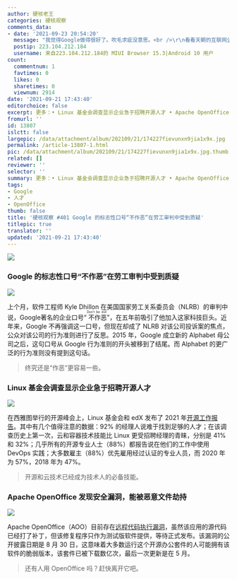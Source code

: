 ```yaml
---
author: 硬核老王
categories: 硬核观察
comments_data:
- date: '2021-09-23 20:54:20'
  message: "我觉得Google做得很好了。吹毛求疵没意思。<br />\r\n看看天朝的互联网公司，可能没几家有Google的节操。<br />\r\n如果没有Google作为标杆，还不知道烂成什么样子。"
  postip: 223.104.212.184
  username: 来自223.104.212.184的 MIUI Browser 15.3|Android 10 用户
count:
  commentnum: 1
  favtimes: 0
  likes: 0
  sharetimes: 0
  viewnum: 2914
date: '2021-09-21 17:43:40'
editorchoice: false
excerpt: 更多：• Linux 基金会调查显示企业急于招聘开源人才 • Apache OpenOffice 发现安全漏洞，能被恶意文件劫持
fromurl: ''
id: 13807
islctt: false
largepic: /data/attachment/album/202109/21/174227fievunxn9jia1x9x.jpg
permalink: /article-13807-1.html
pic: /data/attachment/album/202109/21/174227fievunxn9jia1x9x.jpg.thumb.jpg
related: []
reviewer: ''
selector: ''
summary: 更多：• Linux 基金会调查显示企业急于招聘开源人才 • Apache OpenOffice 发现安全漏洞，能被恶意文件劫持
tags:
- Google
- 人才
- OpenOffice
thumb: false
title: '硬核观察 #401 Google 的标志性口号“不作恶”在劳工审判中受到质疑'
titlepic: true
translator: ''
updated: '2021-09-21 17:43:40'
---
```


![](/data/attachment/album/202109/21/174227fievunxn9jia1x9x.jpg)


### Google 的标志性口号“不作恶”在劳工审判中受到质疑


![](/data/attachment/album/202109/21/174254n7vhtvlnshnlmjja.jpg)


上个月，软件工程师 Kyle Dhillon 在美国国家劳工关系委员会（NLRB）的审判中说，Google著名的企业口号“<ruby> 不作恶 <rt>  Don't be evil </rt></ruby>”，在五年前吸引了他加入这家科技巨头。近年来，Google 不再强调这一口号，但现在却成了 NLRB 对该公司投诉案的焦点，公众对该公司的行为准则进行了反思。2015 年，Google 成立新的 Alphabet 母公司之后，这句口号从 Google 行为准则的开头被移到了结尾。而 Alphabet 的更广泛的行为准则没有提到这句话。



> 
> 终究还是“作恶”更容易一些。
> 
> 
> 


### Linux 基金会调查显示企业急于招聘开源人才


![](/data/attachment/album/202109/21/174302cjaxxxoz1x1maxan.jpg)


在西雅图举行的开源峰会上，Linux 基金会和 edX 发布了 2021 年[开源工作报告](https://www.linuxfoundation.org/resources/publications/the-2021-open-source-jobs-report)。其中有几个值得注意的数据：92% 的经理人说难于找到足够的人才；在该调查历史上第一次，云和容器技术技能比 Linux 更受招聘经理的青睐，分别是 41% 和 32%；几乎所有的开源专业人士（88%）都报告说在他们的工作中使用 DevOps 实践；大多数雇主（88%）优先雇用经过认证的专业人员，而 2020 年为 57%，2018 年为 47%。



> 
> 开源和云技术已经成为技术人的必备技能。
> 
> 
> 


### Apache OpenOffice 发现安全漏洞，能被恶意文件劫持


![](/data/attachment/album/202109/21/174320vtxiqqhrizp5m5tt.jpg)


Apache OpenOffice（AOO）目前存在[远程代码执行漏洞](https://www.theregister.com/2021/09/20/apache_openoffice_rce/)，虽然该应用的源代码已经打了补丁，但该修复程序只作为测试版软件提供，等待正式发布。该漏洞的公开披露日期是 8 月 30 日，这意味着大多数运行这个开源办公套件的人可能拥有该软件的脆弱版本，该套件已被下载数亿次，最后一次更新是在 5 月。



> 
> 还有人用 OpenOffice 吗？赶快离开它吧。
> 
> 
>